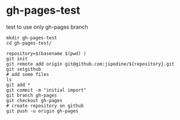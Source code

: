 gh-pages-test
=============

test to use only gh-pages branch

```
mkdir gh-pages-test
cd gh-pages-test/

repository=$(basename $(pwd) )
git init
git remote add origin git@github.com:jipodine/${repository}.git
git setgithub
# add some files
ls
git add *
git commit -m "initial import"
git branch gh-pages
git checkout gh-pages
# create repository on github
git push -u origin gh-pages
```
